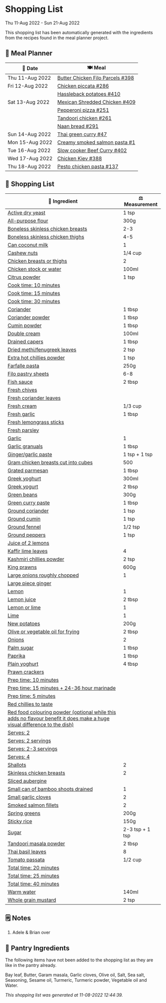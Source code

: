 # Shopping List

Thu 11-Aug 2022 - Sun 21-Aug 2022

This shopping list has been automatically generated with the ingredients from the recipes found in the meal planner project.

## 📅 Meal Planner

|📅 Date| 🍽️ Meal|
|----|----|
|Thu 11-Aug 2022|[Butter Chicken Filo Parcels #398](https://github.com/jcallaghan/The-Cookbook/issues/398)|
|Fri 12-Aug 2022|[Chicken piccata #286](https://github.com/jcallaghan/The-Cookbook/issues/286)|
||[Hassleback potatoes #410](https://github.com/jcallaghan/The-Cookbook/issues/410)|
|Sat 13-Aug 2022|[Mexican Shredded Chicken #409](https://github.com/jcallaghan/The-Cookbook/issues/409)|
||[Pepperoni pizza  #251](https://github.com/jcallaghan/The-Cookbook/issues/251)|
||[Tandoori chicken #261](https://github.com/jcallaghan/The-Cookbook/issues/261)|
||[Naan bread #291](https://github.com/jcallaghan/The-Cookbook/issues/291)|
|Sun 14-Aug 2022|[Thai green curry #47](https://github.com/jcallaghan/The-Cookbook/issues/47)|
|Mon 15-Aug 2022|[Creamy smoked salmon pasta #1](https://github.com/jcallaghan/The-Cookbook/issues/1)|
|Tue 16-Aug 2022|[Slow cooker Beef Curry #402](https://github.com/jcallaghan/The-Cookbook/issues/402)|
|Wed 17-Aug 2022|[Chicken Kiev #388](https://github.com/jcallaghan/The-Cookbook/issues/388)|
|Thu 18-Aug 2022|[Pesto chicken pasta #137](https://github.com/jcallaghan/The-Cookbook/issues/137)|

## 🛒 Shopping List

| 🍌 Ingredient| ⚖️ Measurement|
|----------|-----------|
|[Active dry yeast](https://www.sainsburys.co.uk/gol-ui/SearchResults/Active%20dry%20yeast)|1 tsp|
|[All-purpose flour](https://www.sainsburys.co.uk/gol-ui/SearchResults/All-purpose%20flour)|300g|
|[Boneless skinless chicken breasts](https://www.sainsburys.co.uk/gol-ui/SearchResults/Boneless%20skinless%20chicken%20breasts)|2-3|
|[Boneless skinless chicken thighs](https://www.sainsburys.co.uk/gol-ui/SearchResults/Boneless%20skinless%20chicken%20thighs)|4-5|
|[Can coconut milk](https://www.sainsburys.co.uk/gol-ui/SearchResults/Can%20coconut%20milk)|1|
|[Cashew nuts](https://www.sainsburys.co.uk/gol-ui/SearchResults/Cashew%20nuts)|1/4 cup|
|[Chicken breasts or thighs](https://www.sainsburys.co.uk/gol-ui/SearchResults/Chicken%20breasts%20or%20thighs)|2|
|[Chicken stock or water](https://www.sainsburys.co.uk/gol-ui/SearchResults/Chicken%20stock%20or%20water)|100ml|
|[Citrus powder](https://www.sainsburys.co.uk/gol-ui/SearchResults/Citrus%20powder)|1 tsp|
|[Cook time: 10 minutes](https://www.sainsburys.co.uk/gol-ui/SearchResults/Cook%20time:%2010%20minutes)||
|[Cook time: 15 minutes](https://www.sainsburys.co.uk/gol-ui/SearchResults/Cook%20time:%2015%20minutes)||
|[Cook time: 30 minutes](https://www.sainsburys.co.uk/gol-ui/SearchResults/Cook%20time:%2030%20minutes)||
|[Coriander](https://www.sainsburys.co.uk/gol-ui/SearchResults/Coriander)|1 tbsp|
|[Coriander powder](https://www.sainsburys.co.uk/gol-ui/SearchResults/Coriander%20powder)|1 tbsp|
|[Cumin powder](https://www.sainsburys.co.uk/gol-ui/SearchResults/Cumin%20powder)|1 tbsp|
|[Double cream](https://www.sainsburys.co.uk/gol-ui/SearchResults/Double%20cream)|100ml|
|[Drained capers](https://www.sainsburys.co.uk/gol-ui/SearchResults/Drained%20capers)|1 tbsp|
|[Dried methi/fenugreek leaves](https://www.sainsburys.co.uk/gol-ui/SearchResults/Dried%20methi/fenugreek%20leaves)|2 tsp|
|[Extra hot chillies powder](https://www.sainsburys.co.uk/gol-ui/SearchResults/Extra%20hot%20chillies%20powder)|1 tsp|
|[Farfalle pasta](https://www.sainsburys.co.uk/gol-ui/SearchResults/Farfalle%20pasta)|250g|
|[Filo pastry sheets](https://www.sainsburys.co.uk/gol-ui/SearchResults/Filo%20pastry%20sheets)|6-8|
|[Fish sauce](https://www.sainsburys.co.uk/gol-ui/SearchResults/Fish%20sauce)|2 tbsp|
|[Fresh chives](https://www.sainsburys.co.uk/gol-ui/SearchResults/Fresh%20chives)||
|[Fresh coriander leaves](https://www.sainsburys.co.uk/gol-ui/SearchResults/Fresh%20coriander%20leaves)||
|[Fresh cream](https://www.sainsburys.co.uk/gol-ui/SearchResults/Fresh%20cream)|1/3 cup|
|[Fresh garlic](https://www.sainsburys.co.uk/gol-ui/SearchResults/Fresh%20garlic)|1 tbsp|
|[Fresh lemongrass sticks](https://www.sainsburys.co.uk/gol-ui/SearchResults/Fresh%20lemongrass%20sticks)||
|[Fresh parsley](https://www.sainsburys.co.uk/gol-ui/SearchResults/Fresh%20parsley)||
|[Garlic](https://www.sainsburys.co.uk/gol-ui/SearchResults/Garlic)|1|
|[Garlic granuals](https://www.sainsburys.co.uk/gol-ui/SearchResults/Garlic%20granuals)|1 tbsp|
|[Ginger/garlic paste](https://www.sainsburys.co.uk/gol-ui/SearchResults/Ginger/garlic%20paste)|1 tsp + 1 tsp|
|[Gram chicken breasts cut into cubes](https://www.sainsburys.co.uk/gol-ui/SearchResults/Gram%20chicken%20breasts%20cut%20into%20cubes)|500|
|[Grated parmesan](https://www.sainsburys.co.uk/gol-ui/SearchResults/Grated%20parmesan)|1 tbsp|
|[Greek yoghurt](https://www.sainsburys.co.uk/gol-ui/SearchResults/Greek%20yoghurt)|300ml|
|[Greek yogurt](https://www.sainsburys.co.uk/gol-ui/SearchResults/Greek%20yogurt)|2 tbsp|
|[Green beans](https://www.sainsburys.co.uk/gol-ui/SearchResults/Green%20beans)|300g|
|[Green curry paste](https://www.sainsburys.co.uk/gol-ui/SearchResults/Green%20curry%20paste)|1 tbsp|
|[Ground coriander](https://www.sainsburys.co.uk/gol-ui/SearchResults/Ground%20coriander)|1 tsp|
|[Ground cumin](https://www.sainsburys.co.uk/gol-ui/SearchResults/Ground%20cumin)|1 tsp|
|[Ground fennel](https://www.sainsburys.co.uk/gol-ui/SearchResults/Ground%20fennel)|1/2 tsp|
|[Ground peppers](https://www.sainsburys.co.uk/gol-ui/SearchResults/Ground%20peppers)|1 tsp|
|[Juice of 2 lemons](https://www.sainsburys.co.uk/gol-ui/SearchResults/Juice%20of%202%20lemons)||
|[Kaffir lime leaves](https://www.sainsburys.co.uk/gol-ui/SearchResults/Kaffir%20lime%20leaves)|4|
|[Kashmiri chillies powder](https://www.sainsburys.co.uk/gol-ui/SearchResults/Kashmiri%20chillies%20powder)|2 tsp|
|[King prawns](https://www.sainsburys.co.uk/gol-ui/SearchResults/King%20prawns)|600g|
|[Large onions roughly chopped](https://www.sainsburys.co.uk/gol-ui/SearchResults/Large%20onions%20roughly%20chopped)|1|
|[Large piece ginger](https://www.sainsburys.co.uk/gol-ui/SearchResults/Large%20piece%20ginger)||
|[Lemon](https://www.sainsburys.co.uk/gol-ui/SearchResults/Lemon)|1|
|[Lemon juice](https://www.sainsburys.co.uk/gol-ui/SearchResults/Lemon%20juice)|2 tbsp|
|[Lemon or lime](https://www.sainsburys.co.uk/gol-ui/SearchResults/Lemon%20or%20lime)|1|
|[Lime](https://www.sainsburys.co.uk/gol-ui/SearchResults/Lime)|1|
|[New potatoes](https://www.sainsburys.co.uk/gol-ui/SearchResults/New%20potatoes)|200g|
|[Olive or vegetable oil for frying](https://www.sainsburys.co.uk/gol-ui/SearchResults/Olive%20or%20vegetable%20oil%20for%20frying)|2 tbsp|
|[Onions](https://www.sainsburys.co.uk/gol-ui/SearchResults/Onions)|2|
|[Palm sugar](https://www.sainsburys.co.uk/gol-ui/SearchResults/Palm%20sugar)|1 tbsp|
|[Paprika](https://www.sainsburys.co.uk/gol-ui/SearchResults/Paprika)|1 tbsp|
|[Plain yoghurt](https://www.sainsburys.co.uk/gol-ui/SearchResults/Plain%20yoghurt)|4 tbsp|
|[Prawn crackers](https://www.sainsburys.co.uk/gol-ui/SearchResults/Prawn%20crackers)||
|[Prep time: 10 minutes](https://www.sainsburys.co.uk/gol-ui/SearchResults/Prep%20time:%2010%20minutes)||
|[Prep time: 15 minutes + 24-36 hour marinade](https://www.sainsburys.co.uk/gol-ui/SearchResults/Prep%20time:%2015%20minutes%20+%2024-36%20hour%20marinade)||
|[Prep time: 5 minutes](https://www.sainsburys.co.uk/gol-ui/SearchResults/Prep%20time:%205%20minutes)||
|[Red chillies to taste](https://www.sainsburys.co.uk/gol-ui/SearchResults/Red%20chillies%20to%20taste)||
|[Red food colouring powder (optional while this adds no flavour benefit it does make a huge visual difference to the dish)](https://www.sainsburys.co.uk/gol-ui/SearchResults/Red%20food%20colouring%20powder%20(optional%20while%20this%20adds%20no%20flavour%20benefit%20it%20does%20make%20a%20huge%20visual%20difference%20to%20the%20dish))||
|[Serves: 2](https://www.sainsburys.co.uk/gol-ui/SearchResults/Serves:%202)||
|[Serves: 2 servings](https://www.sainsburys.co.uk/gol-ui/SearchResults/Serves:%202%20servings)||
|[Serves: 2-3 servings](https://www.sainsburys.co.uk/gol-ui/SearchResults/Serves:%202-3%20servings)||
|[Serves: 4](https://www.sainsburys.co.uk/gol-ui/SearchResults/Serves:%204)||
|[Shallots](https://www.sainsburys.co.uk/gol-ui/SearchResults/Shallots)|2|
|[Skinless chicken breasts](https://www.sainsburys.co.uk/gol-ui/SearchResults/Skinless%20chicken%20breasts)|2|
|[Sliced aubergine](https://www.sainsburys.co.uk/gol-ui/SearchResults/Sliced%20aubergine)||
|[Small can of bamboo shoots drained](https://www.sainsburys.co.uk/gol-ui/SearchResults/Small%20can%20of%20bamboo%20shoots%20drained)|1|
|[Small garlic cloves](https://www.sainsburys.co.uk/gol-ui/SearchResults/Small%20garlic%20cloves)|2|
|[Smoked salmon fillets](https://www.sainsburys.co.uk/gol-ui/SearchResults/Smoked%20salmon%20fillets)|2|
|[Spring greens](https://www.sainsburys.co.uk/gol-ui/SearchResults/Spring%20greens)|200g|
|[Sticky rice](https://www.sainsburys.co.uk/gol-ui/SearchResults/Sticky%20rice)|150g|
|[Sugar](https://www.sainsburys.co.uk/gol-ui/SearchResults/Sugar)|2-3 tsp + 1 tsp|
|[Tandoori masala powder](https://www.sainsburys.co.uk/gol-ui/SearchResults/Tandoori%20masala%20powder)|2 tbsp|
|[Thai basil leaves](https://www.sainsburys.co.uk/gol-ui/SearchResults/Thai%20basil%20leaves)|8|
|[Tomato passata](https://www.sainsburys.co.uk/gol-ui/SearchResults/Tomato%20passata)|1/2 cup|
|[Total time: 20 minutes](https://www.sainsburys.co.uk/gol-ui/SearchResults/Total%20time:%2020%20minutes)||
|[Total time: 25 minutes](https://www.sainsburys.co.uk/gol-ui/SearchResults/Total%20time:%2025%20minutes)||
|[Total time: 40 minutes](https://www.sainsburys.co.uk/gol-ui/SearchResults/Total%20time:%2040%20minutes)||
|[Warm water](https://www.sainsburys.co.uk/gol-ui/SearchResults/Warm%20water)|140ml|
|[Whole grain mustard](https://www.sainsburys.co.uk/gol-ui/SearchResults/Whole%20grain%20mustard)|2 tsp|

## 🗒️ Notes

1. Adele & Brian over

## 🏪 Pantry Ingredients

The following items have not been added to the shopping list as they are like in the pantry already.

Bay leaf, Butter, Garam masala, Garlic cloves, Olive oil, Salt, Sea salt, Seasoning, Sesame oil, Turmeric, Turmeric powder, Vegetable oil and Water.


_This shopping list was generated at 11-08-2022 12:44:39._